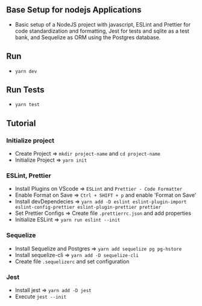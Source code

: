 ## Base Setup for nodejs Applications

- Basic setup of a NodeJS project with javascript, ESLint and Prettier for code standardization and formatting, Jest for tests and sqlite as a test bank, and Sequelize as ORM using the Postgres database.

## Run

- `yarn dev`

## Run Tests

- `yarn test`

## Tutorial

### Initialize project

- Create Project => `mkdir project-name` and `cd project-name`
- Initialize Project => `yarn init`

### ESLint, Prettier

- Install Plugins on VScode => `ESLint` and `Prettier - Code Formatter`
- Enable Format on Save => `Ctrl + SHIFT + p` and enable 'Format on Save'
- Install devDependecies => `yarn add -D eslint eslint-plugin-import eslint-config-prettier eslint-plugin-prettier prettier`
- Set Prettier Configs => Create file `.prettierrc.json` and add properties
- Initialize ESLint => `yarn run eslint --init`

### Sequelize

- Install Sequelize and Postgres => `yarn add sequelize pg pg-hstore`
- Install sequelize-cli => `yarn add -D sequelize-cli`
- Create file `.sequelizerc` and set configuration

### Jest

- Install jest => `yarn add -D jest`
- Execute `jest --init`
